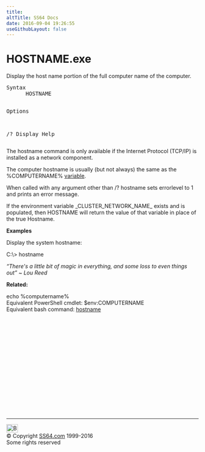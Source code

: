 ```yaml
---
title:
altTitle: SS64 Docs
date: 2016-09-04 19:26:55
useGithubLayout: false
---
```

<!-- #BeginLibraryItem "/Library/head_nt.lbi" --><!-- #EndLibraryItem --><h1>HOSTNAME.exe</h1> 
<p> Display the host name portion of the full computer name of the computer.</p>
<pre>Syntax
      HOSTNAME

Options

   /?    Display Help</pre>
<p> 
The hostname command is only available if the Internet Protocol (TCP/IP)  is installed as a network component.</p>
<p>The computer hostname is usually (but not always) the same as the  <span class="code">%COMPUTERNAME%</span> <a href="syntax-variables.html">variable</a>.</p>
<p>When  called with any argument other than <span class="code">/?</span> hostname sets errorlevel to 1 and prints an error message.</p>
<p>If the environment variable <span class="code">_CLUSTER_NETWORK_NAME_</span> exists and is populated, then HOSTNAME will return the value of that variable in place of the true Hostname.</p>
<p><b>Examples</b></p>
<p>Display the system hostname:</p>
<p class="code">C:\&gt; hostname</p>
<p class="quote"><i>“There's a little bit of magic in everything, and some loss to even things out” ~ Lou Reed</i></p>
<p>  <b>Related:</b></p>
<p><span class="code">echo %computername%</span><br>
Equivalent PowerShell cmdlet:  <span class="code">$env:COMPUTERNAME</span><br>
Equivalent bash command: <a href="../bash/hostname.html">hostname</a><br>
</p><!-- #BeginLibraryItem "/Library/foot_nt.lbi" --><p>
<!-- windows300 -->
<ins class="adsbygoogle" style="display:inline-block;width:300px;height:250px" data-ad-client="ca-pub-6140977852749469" data-ad-slot="7649547908"></ins>
<script>
(adsbygoogle = window.adsbygoogle || []).push({});
</script></p>
<hr>
<div id="bl" class="footer"><a href="hostname.html#"><img src="../images/top.png" width="30" height="22" alt="Back to the Top"></a></div>
<div id="br" class="footer, tagline">© Copyright <a href="http://ss64.com/">SS64.com</a> 1999-2016<br>
Some rights reserved</div><!-- #EndLibraryItem -->
